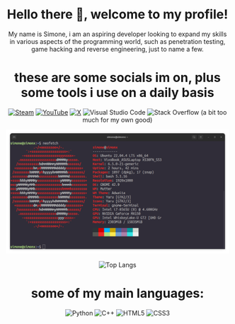<h1 align="center">Hello there 👋, welcome to my profile! </h1>
<p align="center">
  My name is Simone, i am an aspiring developer looking to expand my skills in various aspects of the programming world, such as penetration testing, game hacking and reverse engineering, just to name a few.
</p>



<h1 align="center">these are some socials im on, plus some tools i use on a daily basis </h1>
<p align="center">
<a href="https://steamcommunity.com/id/ItsYaBoiSimonx/"><img src="https://img.shields.io/badge/steam-%23000000.svg?style=for-the-badge&logo=steam&logoColor=white" alt="Steam"></a> <a href="https://www.youtube.com/channel/UC0w6S8SHtTms-4TNTcKylVA"><img src="https://img.shields.io/badge/YouTube-%23FF0000.svg?style=for-the-badge&logo=YouTube&logoColor=white" alt="YouTube"></a> <a href="https://x.com/@itssimonx_"><img src="https://img.shields.io/badge/X-%23000000.svg?style=for-the-badge&logo=X&logoColor=white" alt="X"></a> <img src="https://img.shields.io/badge/Visual%20Studio%20Code-0078d7.svg?style=for-the-badge&logo=visual-studio-code&logoColor=white" alt="Visual Studio Code"> <img src="https://img.shields.io/badge/-Stackoverflow-FE7A16?style=for-the-badge&logo=stack-overflow&logoColor=white" alt="Stack Overflow"> (a bit too much for my own good)

<p align="center">
  <a><img src="ubuntu.png" alt="ubuntubtw"></a>
</p>

</p>
<p align="center"> 
  <img src="https://github-readme-stats.vercel.app/api/top-langs/?username=itsyaboisimonx&layout=compact" alt="Top Langs">
  <!--- <img src="https://github-readme-stats.vercel.app/api?username=itsyaboisimonx&show_icons=true&theme=radical" alt="stats"> --->
</p>

<h1 align="center">some of my main languages: </h1>
<p align="center">
  <img src="https://img.shields.io/badge/python-3670A0?style=for-the-badge&logo=python&logoColor=ffdd54" alt="Python"> <img src="https://img.shields.io/badge/c++-%2300599C.svg?style=for-the-badge&logo=c%2B%2B&logoColor=white" alt="C++"> 
  <img src="https://img.shields.io/badge/html5-%23E34F26.svg?style=for-the-badge&logo=html5&logoColor=white" alt="HTML5"> <img src="https://img.shields.io/badge/css3-%231572B6.svg?style=for-the-badge&logo=css3&logoColor=white" alt="CSS3">
</p>



